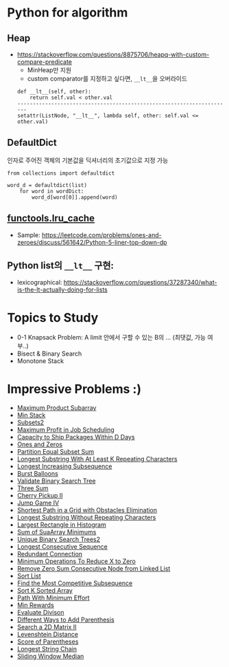 # Python for algorithm
## Heap
- https://stackoverflow.com/questions/8875706/heapq-with-custom-compare-predicate
  - MinHeap만 지원
  - custom comparator를 지정하고 싶다면, `__lt__`을 오버라이드
  ```
  def __lt__(self, other):
      return self.val < other.val
  ----------------------------------------------------------------------
  setattr(ListNode, "__lt__", lambda self, other: self.val <= other.val)
  ```
  
## DefaultDict
인자로 주어진 객체의 기본값을 딕셔너리의 초기값으로 지정 가능
```
from collections import defaultdict

word_d = defaultdict(list)
    for word in wordDict:
        word_d[word[0]].append(word)
```

## [functools.lru_cache](https://docs.python.org/ko/3/library/functools.html)
* Sample: https://leetcode.com/problems/ones-and-zeroes/discuss/561642/Python-5-liner-top-down-dp

## Python list의 `__lt__` 구현: 
* lexicographical: https://stackoverflow.com/questions/37287340/what-is-the-lt-actually-doing-for-lists

# Topics to Study
* 0-1 Knapsack Problem: A limit 안에서 구할 수 있는 B의 ... (최댓값, 가능 여부..)
* Bisect & Binary Search
* Monotone Stack

# Impressive Problems :)
* [Maximum Product Subarray](https://github.com/jyeoniii/algorithm/blob/master/20201122/maximum_product_subarray.py)
* [Min Stack](https://github.com/jyeoniii/algorithm/blob/master/20201124/min_stack.py)
* [Subsets2](https://github.com/jyeoniii/algorithm/blob/master/20201203/subsets2.py)
* [Maximum Profit in Job Scheduling](https://github.com/jyeoniii/algorithm/blob/master/20201204/maximum_profit_in_job_scheduling.py)
* [Capacity to Ship Packages Within D Days](https://github.com/jyeoniii/algorithm/blob/master/20201205/capacity_to_ship_packages_within_d_days.py)
* [Ones and Zeros](https://github.com/jyeoniii/algorithm/blob/master/20201206/ones_and_zeros.py)
* [Partition Equal Subset Sum](https://github.com/jyeoniii/algorithm/blob/master/20201207/partition_equal_subset_sum.py)
* [Longest Substring With At Least K Repeating Characters](https://github.com/jyeoniii/algorithm/blob/master/20201209/longest_substring_with_at_least_k_repeating_characters.py)
* [Longest Increasing Subsequence](https://github.com/jyeoniii/algorithm/blob/master/20201212/longest_increasing_subsequence.py)
* [Burst Balloons](https://github.com/jyeoniii/algorithm/blob/master/20201213/burst_balloons.py)
* [Validate Binary Search Tree](https://github.com/jyeoniii/algorithm/blob/master/20201216/validate_binary_search_tree.py)
* [Three Sum](https://github.com/jyeoniii/algorithm/blob/master/20201219/three_sum.py)
* [Cherry Pickup II](https://github.com/jyeoniii/algorithm/blob/master/20201219/cherry_pickup2.py)
* [Jump Game IV](https://github.com/jyeoniii/algorithm/blob/master/20201227/jump_game4.py)
* [Shortest Path in a Grid with Obstacles Elimination](https://github.com/jyeoniii/algorithm/blob/master/20201228/shortest_path_in_a_grid_with_obstacles_elimination.py)
* [Longest Substring Without Repeating Characters](https://github.com/jyeoniii/algorithm/blob/master/20201229/longest_substring_without_repeating_characters.py)
* [Largest Rectangle in Histogram](https://github.com/jyeoniii/algorithm/blob/master/20201231/largest_rectangle_in_histogram.py)
* [Sum of SuaArray Minimums](https://github.com/jyeoniii/algorithm/blob/master/20210101/sum_of_subarray_minimums.py)
* [Unique Binary Search Trees2](https://github.com/jyeoniii/algorithm/blob/master/20210108/unique_binary_search_trees2.py)
* [Longest Consecutive Sequence](https://github.com/jyeoniii/algorithm/blob/master/20210112/longest_consecutive_sequence.py)
* [Redundant Connection](https://github.com/jyeoniii/algorithm/blob/master/20210112/redundant_connection.py)
* [Minimum Operations To Reduce X to Zero](https://github.com/jyeoniii/algorithm/blob/master/20210114/minimum_operations_to_reduce_x_to_zero.py)
* [Remove Zero Sum Consecutive Node from Linked List](https://github.com/jyeoniii/algorithm/blob/master/20210115/remove_zero_sum_consecutive_nodes_from_linked_list.py)
* [Sort List](https://github.com/jyeoniii/algorithm/blob/master/20210116/sort_list.py)
* [Find the Most Competitive Subsequence](https://github.com/jyeoniii/algorithm/blob/master/20210121/find_the_most_competitive_subsequence.py)
* [Sort K Sorted Array](https://github.com/jyeoniii/algorithm/blob/master/20210121/sort_k_sorted_array.py)
* [Path With Minimum Effort](https://github.com/jyeoniii/algorithm/blob/master/20210126/path_with_minimum_effort.py)
* [Min Rewards](https://github.com/jyeoniii/algorithm/blob/master/20210126/min_rewards.py)
* [Evaluate Divison](https://github.com/jyeoniii/algorithm/blob/master/20210127/evaluate_division.py)
* [Different Ways to Add Parenthesis](https://github.com/jyeoniii/algorithm/blob/master/20210211/different_ways_to_add_parenthesis.py)
* [Search a 2D Matrix II](https://github.com/jyeoniii/algorithm/blob/master/20210213/search_a_2d_matrix2.py)
* [Levenshtein Distance](https://github.com/jyeoniii/algorithm/blob/master/20210223/levenshtein_distance.py)
* [Score of Parentheses](https://github.com/jyeoniii/algorithm/blob/master/20210224/score_of_parentheses.py)
* [Longest String Chain](https://github.com/jyeoniii/algorithm/blob/master/20210308/longest_string_chain.py)
* [Sliding Window Median](https://github.com/jyeoniii/algorithm/blob/master/20210312/sliding_window_median.py)